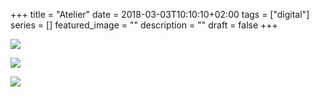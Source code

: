 +++
title =  "Atelier"
date = 2018-03-03T10:10:10+02:00
tags = ["digital"]
series = []
featured_image = ""
description = ""
draft = false
+++

![](/img/2018/Atelier1.jpg)

![](/img/2018/Atelier2.jpg)

![](/img/2018/Atelier3.jpg)